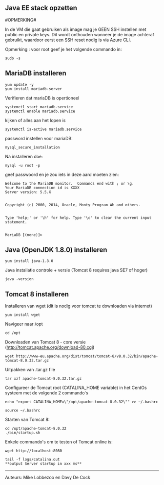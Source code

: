 Java EE stack opzetten 
------

#OPMERKING#

In de VM die gaat gebruiken als image mag je GEEN SSH instellen met public en private keys. Dit wordt onthouden wanneer je de image achteraf gebruikt, waardoor eerst een SSH reset nodig is via Azure CLI.

Opmerking : voor root geef je het volgende commando in: 

	sudo -s


MariaDB installeren
----

	yum update -y
	yum install mariadb-server

Verifieren dat mariaDB is opertioneel

	systemctl start mariadb.service
	systemctl enable mariadb.service

kijken of alles aan het lopen is

	systemctl is-active mariadb.service

password instellen voor mariaDB:

	mysql_secure_installation

Na installeren doe: 

	mysql -u root -p

geef passwoord en je zou iets in deze aard moeten zien:

	Welcome to the MariaDB monitor.  Commands end with ; or \g.
	Your MariaDB connection id is XXXX
	Server version: 5.5.X


	Copyright (c) 2000, 2014, Oracle, Monty Program Ab and others.


	Type 'help;' or '\h' for help. Type '\c' to clear the current input statement.


	MariaDB [(none)]> 



Java (OpenJDK 1.8.0) installeren
-----

	yum install java-1.8.0

Java installatie controle + versie (Tomcat 8 requires java SE7 of hoger) 
	
	java -version

Tomcat 8 installeren
-----
Installeren van wget (dit is nodig voor tomcat te downloaden via internet)
	
	yum install wget

Navigeer naar /opt
	
	cd /opt

Downloaden van Tomcat 8 - core versie (http://tomcat.apache.org/download-80.cgi)

	wget http://www-eu.apache.org/dist/tomcat/tomcat-8/v8.0.32/bin/apache-tomcat-8.0.32.tar.gz

Uitpakken van .tar.gz file

	tar xzf apache-tomcat-8.0.32.tar.gz


Configureer de Tomcat root (CATALINA_HOME variable) in het CentOs systeem met de volgende 2 commando's

	echo "export CATALINA_HOME=\"/opt/apache-tomcat-8.0.32\"" >> ~/.bashrc
	
	source ~/.bashrc

Starten van Tomcat 8:

	cd /opt/apache-tomcat-8.0.32
	./bin/startup.sh

Enkele commando's om te testen of Tomcat online is:

	wget http://localhost:8080
    
	tail -f logs/catalina.out
	**output Server startup in xxx ms**


-----------

Auteurs: Mike Lobbezoo en Davy De Cock



